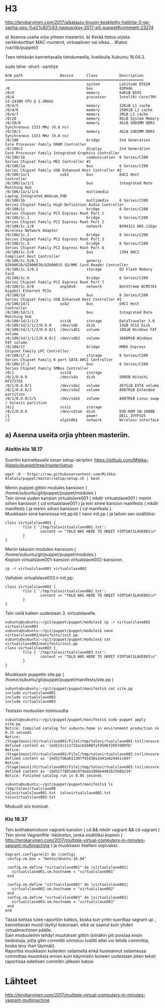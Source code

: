 # H3
http://terokarvinen.com/2017/aikataulu-linuxin-keskitetty-hallinta-3-op-vanha-ops-%e2%80%93-loppusyksy-2017-p5-puppet#comment-23274  
  
a) Asenna useita orjia yhteen masteriin.
b) Kerää tietoa orjista: verkkokorttien MAC-numerot, virtuaalinen vai oikea… (Katso /var/lib/puppet/)

Teen tehtävän kannettavalla tietokoneella, livetikulla Xubuntu 16.04.3.

sudo lshw -short -sanitize
```
H/W path                 Device      Class          Description
===============================================================
                                     system         Latitude E5520
/0                                   bus            03PH4G
/0/0                                 memory         64KiB BIOS
/0/4                                 processor      Intel(R) Core(TM) i5-2430M CPU @ 2.40GHz
/0/4/5                               memory         32KiB L1 cache
/0/4/6                               memory         256KiB L2 cache
/0/4/7                               memory         3MiB L3 cache
/0/28                                memory         8GiB System Memory
/0/28/0                              memory         4GiB SODIMM DDR3 Synchronous 1333 MHz (0.8 ns)
/0/28/1                              memory         4GiB SODIMM DDR3 Synchronous 1333 MHz (0.8 ns)
/0/100                               bridge         2nd Generation Core Processor Family DRAM Controller
/0/100/2                             display        2nd Generation Core Processor Family Integrated Graphics Controller
/0/100/16                            communication  6 Series/C200 Series Chipset Family MEI Controller #1
/0/100/1a                            bus            6 Series/C200 Series Chipset Family USB Enhanced Host Controller #2
/0/100/1a/1              usb1        bus            EHCI Host Controller
/0/100/1a/1/1                        bus            Integrated Rate Matching Hub
/0/100/1a/1/1/4                      multimedia     Laptop_Integrated_Webcam_FHD
/0/100/1b                            multimedia     6 Series/C200 Series Chipset Family High Definition Audio Controller
/0/100/1c                            bridge         6 Series/C200 Series Chipset Family PCI Express Root Port 1
/0/100/1c.1                          bridge         6 Series/C200 Series Chipset Family PCI Express Root Port 2
/0/100/1c.1/0                        network        BCM4313 802.11bgn Wireless Network Adapter
/0/100/1c.2                          bridge         6 Series/C200 Series Chipset Family PCI Express Root Port 3
/0/100/1c.5                          bridge         6 Series/C200 Series Chipset Family PCI Express Root Port 6
/0/100/1c.5/0                        bus            1394 OHCI Compliant Host Controller
/0/100/1c.5/0.1                      generic        OZ600RJ0/OZ900RJ0/OZ600RJS SD/MMC Card Reader Controller
/0/100/1c.5/0.2                      storage        O2 Flash Memory Card
/0/100/1c.6                          bridge         6 Series/C200 Series Chipset Family PCI Express Root Port 7
/0/100/1c.6/0            enp10s0     network        NetXtreme BCM5761 Gigabit Ethernet PCIe
/0/100/1d                            bus            6 Series/C200 Series Chipset Family USB Enhanced Host Controller #1
/0/100/1d/1              usb2        bus            EHCI Host Controller
/0/100/1d/1/1                        bus            Integrated Rate Matching Hub
/0/100/1d/1/1/2          scsi6       storage        DataTraveler 3.0
/0/100/1d/1/1/2/0.0.0    /dev/sdb    disk           15GB SCSI Disk
/0/100/1d/1/1/2/0.0.0/1  /dev/sdb1   volume         10GiB Windows FAT volume
/0/100/1d/1/1/2/0.0.0/2  /dev/sdb2   volume         3688MiB Windows FAT volume
/0/100/1f                            bridge         HM65 Express Chipset Family LPC Controller
/0/100/1f.2                          storage        6 Series/C200 Series Chipset Family 6 port SATA AHCI Controller
/0/100/1f.3                          bus            6 Series/C200 Series Chipset Family SMBus Controller
/0/1                     scsi0       storage        
/0/1/0.0.0               /dev/sda    disk           500GB Hitachi HTS72755
/0/1/0.0.0/1             /dev/sda1   volume         457GiB EXT4 volume
/0/1/0.0.0/2             /dev/sda2   volume         8087MiB Extended partition
/0/1/0.0.0/2/5           /dev/sda5   volume         8087MiB Linux swap / Solaris partition
/0/2                     scsi1       storage        
/0/2/0.0.0               /dev/cdrom  disk           DVD-ROM SN-108BB
/1                                   power          DELL 2VYF525
/2                       wlp2s0b1    network        Wireless interface
```

## a) Asenna useita orjia yhteen masteriin.
### Aloitin klo 18.17
Suoritin kannettavalle oman setup-skriptini: https://github.com/Miikka-Alatalo/puppet/tree/master/setup
```
wget -O - https://raw.githubusercontent.com/Miikka-Alatalo/puppet/master/setup/setup.sh | bash
```
Menin puppet-gittini modules kansioon ( /home/xubuntu/git/puppet/puppet/modules )  
Tein sinne uuden kansion virtualslave001 ( mkdir virtualslave001 ) menin siihen kansioon ( cd virtualslave001 ) ja tein sinne kansion manifests ( mkdir manifests ) ja menin siihen kansioon ( cd manifests ).  
Muokkasin siinä kansiossa init.pp:tä ( nano init.pp ) ja laitoin sen sisällöksi:
```
class virtualslave001 {
        file { '/tmp/talovirtualslave001.txt':
                content => "TALO WAS HERE TO GREET VIRTUAlSLAVE001\n"
        }
}
```
Menin takaisin modules-kansioon ( /home/xubuntu/git/puppet/puppet/modules )  
Kopioin virtualslave001-kansion virtualslave002-kansioon.  
```
cp -r virtualslave001 virtualslave002
```
Vaihdoin virtualslave002:n init.pp:
```
class virtualslave002 {
        file { '/tmp/talovirtualslave002.txt':
                content => "TALO WAS HERE TO GREET VIRTUAlSLAVE002\n"
        }
}
```
Tein vielä kaiken uudestaan 3. virtualslavelle.
```
xubuntu@xubuntu:~/git/puppet/puppet/modules$ cp -r virtualslave002 virtualslave003
xubuntu@xubuntu:~/git/puppet/puppet/modules$ nano virtualslave003/manifests/init.pp 
xubuntu@xubuntu:~/git/puppet/puppet/modules$ cat virtualslave003/manifests/init.pp 
class virtualslave003 {
        file { '/tmp/talovirtualslave003.txt':
                content => "TALO WAS HERE TO GREET VIRTUAlSLAVE003\n"
        }
}

```
Muokkasin puppetin site.pp ( /home/xubuntu/git/puppet/puppet/manifests/site.pp )  
```
xubuntu@xubuntu:~/git/puppet/puppet/manifests$ cat site.pp 
include virtualslave001
include virtualslave002
include virtualslave003
```
Testasin moduulien toimivuutta
```
xubuntu@xubuntu:~/git/puppet/puppet/manifests$ sudo puppet apply site.pp 
Notice: Compiled catalog for xubuntu.home in environment production in 0.15 seconds
Notice: /Stage[main]/Virtualslave001/File[/tmp/talovirtualslave001.txt]/ensure: defined content as '{md5}5c1c1f32acb1b80fafd59bf2057d09fb'
Notice: /Stage[main]/Virtualslave002/File[/tmp/talovirtualslave002.txt]/ensure: defined content as '{md5}fd6a611307f91d30a1441e824451c69f'
Notice: /Stage[main]/Virtualslave003/File[/tmp/talovirtualslave003.txt]/ensure: defined content as '{md5}77801e6c8fdeda180de4492b1560b239'
Notice: Finished catalog run in 0.05 seconds

xubuntu@xubuntu:~/git/puppet/puppet/manifests$ ls /tmp/talovirtualslave00
talovirtualslave001.txt  talovirtualslave002.txt  talovirtualslave003.txt
```
Moduulit siis toimivat.
### Klo 18.37
Tein kotihakemistoon vagrant-kansion ( cd && mkdir vagrant && cd vagrant )  
Tein sinne Vagrantfile -tiedoston, jonka sisällöksi kopioin ( http://terokarvinen.com/2017/multiple-virtual-computers-in-minutes-vagrant-multimachine ) ja muokkasin itselleni sopivaksi:
```
Vagrant.configure(2) do |config|
 config.vm.box = "bento/ubuntu-16.04"

 config.vm.define "virtualslave001" do |virtualslave001|
   virtualslave001.vm.hostname = "virtualslave001"
 end

 config.vm.define "virtualslave002" do |virtualslave002|
   virtualslave002.vm.hostname = "virtualslave002"
 end
 config.vm.define "virtualslave003" do |virtualslave003|
   virtualslave003.vm.hostname = "virtualslave003"
 end
end
```
  
  
Tässä kohtaa tulee raporttiin katkos, koska kun yritin suorittaa vagrant up , kannettavan muisti täyttyi kokonaan, eikä se saanut kuin yhden virtualmachinen päälle.  
Sain moduuleihin tehdyt muutokset gittiin (siinäkin piti poistaa ensin tiedostoja, jotta gitin committi onnistuu (valitti ettei voi tehdä committia, koska levy ihan täynnä)).  
Raporttia muokkasin kuitenkin selaimella enkä huomannut selaimessa committaa muutoksia ennen kuin käynnistin koneen uudestaan joten teksti raportissa edellisen commitin jälkeen katosi.







# Lähteet
http://terokarvinen.com/2017/multiple-virtual-computers-in-minutes-vagrant-multimachine
